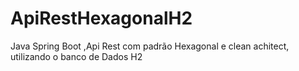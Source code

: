 # ApiRestHexagonalH2
Java Spring Boot ,Api Rest com padrão Hexagonal e clean achitect, utilizando o banco de Dados H2 

